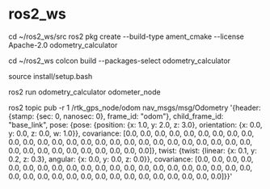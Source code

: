 # ros2_ws

cd ~/ros2_ws/src
ros2 pkg create --build-type ament_cmake --license Apache-2.0 odometry_calculator

cd ~/ros2_ws
colcon build --packages-select odometry_calculator

source install/setup.bash

ros2 run odometry_calculator odometer_node

ros2 topic pub -r 1 /rtk_gps_node/odom nav_msgs/msg/Odometry '{header: {stamp: {sec: 0, nanosec: 0}, frame_id: "odom"}, child_frame_id: "base_link", pose: {pose: {position: {x: 1.0, y: 2.0, z: 3.0}, orientation: {x: 0.0, y: 0.0, z: 0.0, w: 1.0}}, covariance: [0.0, 0.0, 0.0, 0.0, 0.0, 0.0, 0.0, 0.0, 0.0, 0.0, 0.0, 0.0, 0.0, 0.0, 0.0, 0.0, 0.0, 0.0, 0.0, 0.0, 0.0, 0.0, 0.0, 0.0, 0.0, 0.0, 0.0, 0.0, 0.0, 0.0, 0.0, 0.0, 0.0, 0.0, 0.0, 0.0]}, twist: {twist: {linear: {x: 0.1, y: 0.2, z: 0.3}, angular: {x: 0.0, y: 0.0, z: 0.0}}, covariance: [0.0, 0.0, 0.0, 0.0, 0.0, 0.0, 0.0, 0.0, 0.0, 0.0, 0.0, 0.0, 0.0, 0.0, 0.0, 0.0, 0.0, 0.0, 0.0, 0.0, 0.0, 0.0, 0.0, 0.0, 0.0, 0.0, 0.0, 0.0, 0.0, 0.0, 0.0, 0.0, 0.0, 0.0, 0.0, 0.0]}}'
